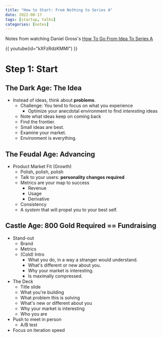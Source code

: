 ```yaml
---
title: "How to Start: From Nothing to Series A"
date: 2022-08-17
tags: [startup, talks]
categories: [notes]
---
```


Notes from watching Daniel Gross's [How To Go From Idea To Series A](https://www.youtube.com/watch?v=kXFzRdzKMMI)

<!--more-->

{{ youtube(id="kXFzRdzKMMI") }}

# Step 1: Start
## The Dark Age: The Idea
- Instead of ideas, think about **problems**.
	- Challenge: You tend to focus on what you experience
		- Optimize your anecdotal environment to find *interesting* ideas
	- Note what ideas keep on coming back
	- Find the frontier.
	- Small ideas are best.
	- Examine your market.
	- Environment is everything.
## The Feudal Age: Advancing
- Product Market Fit (Growth)
	- Polish, polish, polish
	- Talk to your users: **personality changes required**
	- Metrics are your map to success
		- Revenue
		- Usage
		- Derivative
	- Consistency
	- A *system* that will propel you to your best self.
## Castle Age: 800 Gold Required == Fundraising
- Stand-out
	- Brand
	- Metrics
	- (Cold) Intro
		- What you do, in a way a stranger would understand.
		- What's different or new about you.
		- Why your market is interesting.
		- Is maximally compressed.
- The Deck
	- Title slide
	- What you're building
	- What problem this is solving
	- What's new or different about you
	- Why your market is interesting
	- Who you are
- Push to meet in person
	- A/B test
- Focus on iteration speed
